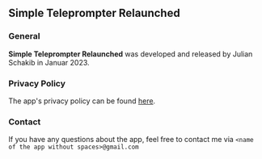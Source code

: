 ## Simple Teleprompter Relaunched

### General

**Simple Teleprompter Relaunched** was developed and released by Julian Schakib in Januar 2023.

### Privacy Policy

The app's privacy policy can be found [here](/privacy_policy.html).

### Contact

If you have any questions about the app, feel free to contact me via `<name of the app without spaces>@gmail.com`